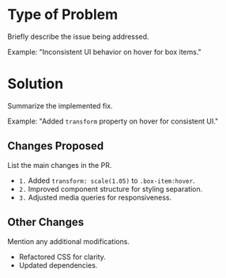 # Type of Problem
Briefly describe the issue being addressed.

Example: "Inconsistent UI behavior on hover for box items."

# Solution
Summarize the implemented fix.

Example: "Added `transform` property on hover for consistent UI."

## Changes Proposed
List the main changes in the PR.

- `1.` Added `transform: scale(1.05)` to `.box-item:hover`.
- `2.` Improved component structure for styling separation.
- `3.` Adjusted media queries for responsiveness.

## Other Changes
Mention any additional modifications.

- Refactored CSS for clarity.
- Updated dependencies.
